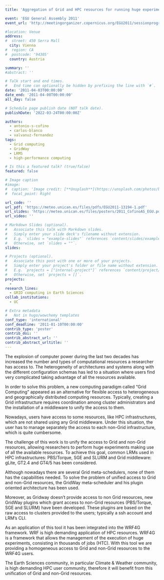 ```yaml
---
title: 'Aggregation of Grid and HPC resources for running huge experiments in climate and weather prediction'

event: 'EGU General Assembly 2011'
event_url: 'http://meetingorganizer.copernicus.org/EGU2011/sessionprogramme'

#location: Venue
address:
#  street: 450 Serra Mall
  city: Vienna
#  region: CA
#  postcode: '94305'
  country: Austria

summary: ''
#abstract: ''

# Talk start and end times.
#   End time can optionally be hidden by prefixing the line with `#`.
date: '2011-04-03T00:00:00'
date_end: '2011-04-08T00:00:00'
all_day: false

# Schedule page publish date (NOT talk date).
publishDate: '2022-03-24T00:00:00Z'

authors: 
  - antonio-s-cofino
  - carlos-blanco
  - valvanuz-fernandez
tags: 
  - Grid computing
  - GridWay
  - LRMS
  - high-performance computing

# Is this a featured talk? (true/false)
featured: false

# Image caption
#image:
#  caption: 'Image credit: [**Unsplash**](https://unsplash.com/photos/bzdhc5b3Bxs)'
#  focal_point: Right

url_code: ''
url_pdf: 'https://meteo.unican.es/files/pdfs/EGU2011-13194-1.pdf'
url_slides: 'https://meteo.unican.es/files/posters/2011_CofinoAS_EGU.pdf'
url_video: ''

# Markdown Slides (optional).
#   Associate this talk with Markdown slides.
#   Simply enter your slide deck's filename without extension.
#   E.g. `slides = "example-slides"` references `content/slides/example-slides.md`.
#   Otherwise, set `slides = ""`.
slides:

# Projects (optional).
#   Associate this post with one or more of your projects.
#   Simply enter your project's folder or file name without extension.
#   E.g. `projects = ["internal-project"]` references `content/project/deep-learning/index.md`.
#   Otherwise, set `projects = []`.
projects: 
  - 
research_lines: 
  - GRID computing in Earth Sciences
collab_institutions: 
  - UC

# Extra metadata
#   Not in hugo/wowchemy templates
conf_type: 'international'
conf_deadline: '2011-01-10T00:00:00'
contrib_type: 'poster'
contrib_doi: ''
contrib_abstract_url: ''
contrib_abstract_urltitle: ''
---
```


The explosion of computer power during the last two decades has increased the number and types of computational resources a researcher has access to. The heterogeneity of architectures and systems along with the different configuration schemas has led to a situation where users find very complicated taking advantage of all the resources available.

In order to solve this problem, a new computing paradigm called “Grid Computing” appeared as an alternative for flexible access to heterogeneous and geographically distributed computing resources. Typically, creating a Grid infrastructure requires coordination among cluster administrators and the installation of a middleware to unify the access to them. 

Nowadays, users have access to some resources, like HPC infrastructures, which are not shared using any Grid middleware. Under this situation, the user has to manage separately the access to each non-Grid infrastructure, which is quite cumbersome.

The challenge of this work is to unify the access to Grid and non-Grid resources, allowing researchers to perform huge experiments making use of all the available resources. To achieve this goal, common LRMs used in HPC infrastructures: PBS/Torque, SGE and SLURM and Grid middleware: gLite, GT2.4 and GT4/5 has been considered.

Although nowadays there are several Grid meta-schedulers, none of them has the capabilities needed. To solve the problem of unified access to Grid and non-Grid resources, the GridWay meta-scheduler and his plugin oriented architecture has been used.

Moreover, as Gridway doesn’t provide access to non Grid resources, new GridWay plugins which grant access to non-Grid resources (PBS/Torque, SGE and SLURM) have been developed. These plugins are based on the raw access to clusters provided to the users; typically a ssh account and LRM’s CLI.

As an application of this tool it has been integrated into the WRF4G framework. WRF is high demanding application of HPC resources. WRF4G is a framework that allows the management of the execution of huge experiments, consisting in thousands of jobs (HTC). With this tool we are providing a homogeneous access to Grid and non-Grid resources to the WRF4G users. 

The Earth Sciences community, in particular Climate & Weather community, is high demanding HPC user community, therefore it will benefit from this unification of Grid and non-Grid resources.
